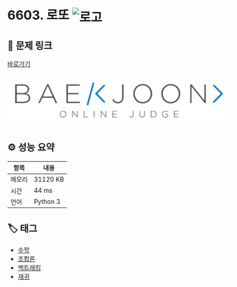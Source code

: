 # 6603. 로또 <img src="https://d2gd6pc034wcta.cloudfront.net/tier/9.svg" alt="로고" height="32" style="vertical-align: middle;" />

## 🔗 문제 링크

[바로가기](https://www.acmicpc.net/problem/6603)

![백준 로고](../../images/boj.png)

## ⚙️ 성능 요약

| 항목   | 내용     |
| ------ | -------- |
| 메모리 | 31120 KB |
| 시간   | 44 ms    |
| 언어   | Python 3 |

## 🏷️ 태그

- [수학](https://www.acmicpc.net/problemset?sort=ac_desc&algo=124)
- [조합론](https://www.acmicpc.net/problemset?sort=ac_desc&algo=6)
- [백트래킹](https://www.acmicpc.net/problemset?sort=ac_desc&algo=5)
- [재귀](https://www.acmicpc.net/problemset?sort=ac_desc&algo=62)
